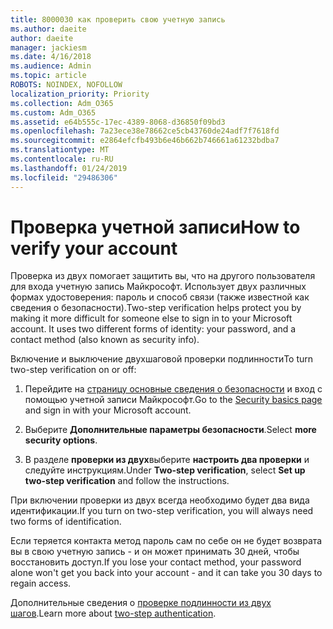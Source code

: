 ```yaml
---
title: 8000030 как проверить свою учетную запись
ms.author: daeite
author: daeite
manager: jackiesm
ms.date: 4/16/2018
ms.audience: Admin
ms.topic: article
ROBOTS: NOINDEX, NOFOLLOW
localization_priority: Priority
ms.collection: Adm_O365
ms.custom: Adm_O365
ms.assetid: e64b555c-17ec-4389-8068-d36850f09bd3
ms.openlocfilehash: 7a23ece38e78662ce5cb43760de24adf7f7618fd
ms.sourcegitcommit: e2864efcfb493b6e46b662b746661a61232bdba7
ms.translationtype: MT
ms.contentlocale: ru-RU
ms.lasthandoff: 01/24/2019
ms.locfileid: "29486306"
---
```

# <a name="how-to-verify-your-account"></a><span data-ttu-id="a09ce-102">Проверка учетной записи</span><span class="sxs-lookup"><span data-stu-id="a09ce-102">How to verify your account</span></span>

<span data-ttu-id="a09ce-p101">Проверка из двух помогает защитить вы, что на другого пользователя для входа учетную запись Майкрософт. Использует двух различных формах удостоверения: пароль и способ связи (также известной как сведения о безопасности).</span><span class="sxs-lookup"><span data-stu-id="a09ce-p101">Two-step verification helps protect you by making it more difficult for someone else to sign in to your Microsoft account. It uses two different forms of identity: your password, and a contact method (also known as security info).</span></span> 
  
<span data-ttu-id="a09ce-105">Включение и выключение двухшаговой проверки подлинности</span><span class="sxs-lookup"><span data-stu-id="a09ce-105">To turn two-step verification on or off:</span></span>
  
1. <span data-ttu-id="a09ce-106">Перейдите на [страницу основные сведения о безопасности](https://go.microsoft.com/fwlink/?linkid=842325) и вход с помощью учетной записи Майкрософт.</span><span class="sxs-lookup"><span data-stu-id="a09ce-106">Go to the [Security basics page](https://go.microsoft.com/fwlink/?linkid=842325) and sign in with your Microsoft account.</span></span> 
    
2. <span data-ttu-id="a09ce-107">Выберите **Дополнительные параметры безопасности**.</span><span class="sxs-lookup"><span data-stu-id="a09ce-107">Select **more security options**.</span></span> 
    
3. <span data-ttu-id="a09ce-108">В разделе **проверки из двух**выберите **настроить два проверки** и следуйте инструкциям.</span><span class="sxs-lookup"><span data-stu-id="a09ce-108">Under **Two-step verification**, select **Set up two-step verification** and follow the instructions.</span></span> 
    
<span data-ttu-id="a09ce-109">При включении проверки из двух всегда необходимо будет два вида идентификации.</span><span class="sxs-lookup"><span data-stu-id="a09ce-109">If you turn on two-step verification, you will always need two forms of identification.</span></span>
  
<span data-ttu-id="a09ce-110">Если теряется контакта метод пароль сам по себе он не будет возврата вы в свою учетную запись - и он может принимать 30 дней, чтобы восстановить доступ.</span><span class="sxs-lookup"><span data-stu-id="a09ce-110">If you lose your contact method, your password alone won't get you back into your account - and it can take you 30 days to regain access.</span></span> 
  
<span data-ttu-id="a09ce-111">Дополнительные сведения о [проверке подлинности из двух шагов](https://go.microsoft.com/fwlink/?linkid=872270).</span><span class="sxs-lookup"><span data-stu-id="a09ce-111">Learn more about [two-step authentication](https://go.microsoft.com/fwlink/?linkid=872270).</span></span>
  

